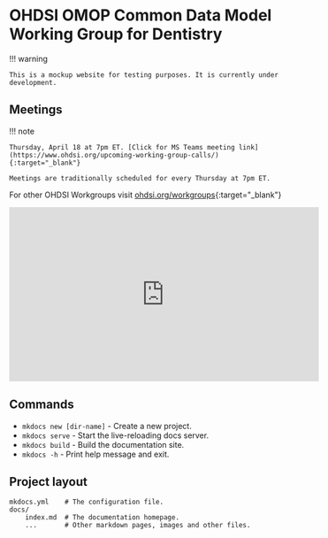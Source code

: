 # OHDSI OMOP Common Data Model Working Group for Dentistry

!!! warning

    This is a mockup website for testing purposes. It is currently under development.

## Meetings

!!! note

    Thursday, April 18 at 7pm ET. [Click for MS Teams meeting link](https://www.ohdsi.org/upcoming-working-group-calls/){:target="_blank"}
    
    Meetings are traditionally scheduled for every Thursday at 7pm ET.

For other OHDSI Workgroups visit [ohdsi.org/workgroups](https://www.ohdsi.org/workgroups/){:target="_blank"}

<iframe width="560" height="315" src="https://www.youtube.com/embed/L-EniIkIAU0?si=ZXM54exLRY_apnLn" title="YouTube video player" frameborder="0" allow="accelerometer; autoplay; clipboard-write; encrypted-media; gyroscope; picture-in-picture; web-share" referrerpolicy="strict-origin-when-cross-origin" allowfullscreen></iframe>

## Commands

* `mkdocs new [dir-name]` - Create a new project.
* `mkdocs serve` - Start the live-reloading docs server.
* `mkdocs build` - Build the documentation site.
* `mkdocs -h` - Print help message and exit.

## Project layout

    mkdocs.yml    # The configuration file.
    docs/
        index.md  # The documentation homepage.
        ...       # Other markdown pages, images and other files.
